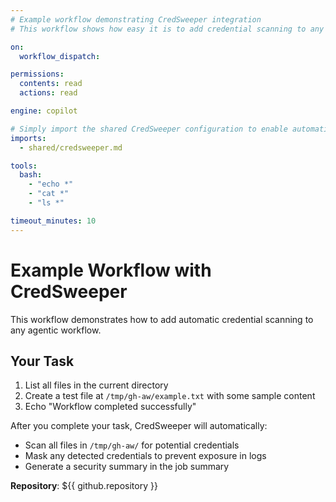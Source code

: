 ```yaml
---
# Example workflow demonstrating CredSweeper integration
# This workflow shows how easy it is to add credential scanning to any agentic workflow

on:
  workflow_dispatch:

permissions:
  contents: read
  actions: read

engine: copilot

# Simply import the shared CredSweeper configuration to enable automatic credential scanning
imports:
  - shared/credsweeper.md

tools:
  bash:
    - "echo *"
    - "cat *"
    - "ls *"

timeout_minutes: 10
---
```


# Example Workflow with CredSweeper

This workflow demonstrates how to add automatic credential scanning to any agentic workflow.

## Your Task

1. List all files in the current directory
2. Create a test file at `/tmp/gh-aw/example.txt` with some sample content
3. Echo "Workflow completed successfully"

After you complete your task, CredSweeper will automatically:
- Scan all files in `/tmp/gh-aw/` for potential credentials
- Mask any detected credentials to prevent exposure in logs
- Generate a security summary in the job summary

**Repository**: ${{ github.repository }}
